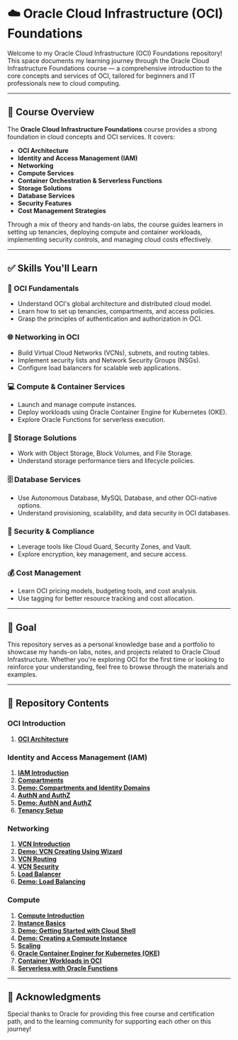 # ☁️ Oracle Cloud Infrastructure (OCI) Foundations

Welcome to my Oracle Cloud Infrastructure (OCI) Foundations repository! This space documents my learning journey through the Oracle Cloud Infrastructure Foundations course — a comprehensive introduction to the core concepts and services of OCI, tailored for beginners and IT professionals new to cloud computing.

---

## 📘 Course Overview

The **Oracle Cloud Infrastructure Foundations** course provides a strong foundation in cloud concepts and OCI services. It covers:

- **OCI Architecture**
- **Identity and Access Management (IAM)**
- **Networking**
- **Compute Services**
- **Container Orchestration & Serverless Functions**
- **Storage Solutions**
- **Database Services**
- **Security Features**
- **Cost Management Strategies**

Through a mix of theory and hands-on labs, the course guides learners in setting up tenancies, deploying compute and container workloads, implementing security controls, and managing cloud costs effectively.

---

## ✅ Skills You'll Learn

### 🔧 OCI Fundamentals
- Understand OCI's global architecture and distributed cloud model.
- Learn how to set up tenancies, compartments, and access policies.
- Grasp the principles of authentication and authorization in OCI.

### 🌐 Networking in OCI
- Build Virtual Cloud Networks (VCNs), subnets, and routing tables.
- Implement security lists and Network Security Groups (NSGs).
- Configure load balancers for scalable web applications.

### 💻 Compute & Container Services
- Launch and manage compute instances.
- Deploy workloads using Oracle Container Engine for Kubernetes (OKE).
- Explore Oracle Functions for serverless execution.

### 💾 Storage Solutions
- Work with Object Storage, Block Volumes, and File Storage.
- Understand storage performance tiers and lifecycle policies.

### 🗄️ Database Services
- Use Autonomous Database, MySQL Database, and other OCI-native options.
- Understand provisioning, scalability, and data security in OCI databases.

### 🔐 Security & Compliance
- Leverage tools like Cloud Guard, Security Zones, and Vault.
- Explore encryption, key management, and secure access.

### 💰 Cost Management
- Learn OCI pricing models, budgeting tools, and cost analysis.
- Use tagging for better resource tracking and cost allocation.

---

## 🎯 Goal

This repository serves as a personal knowledge base and a portfolio to showcase my hands-on labs, notes, and projects related to Oracle Cloud Infrastructure. Whether you're exploring OCI for the first time or looking to reinforce your understanding, feel free to browse through the materials and examples.

---

## 📂 Repository Contents

### OCI Introduction
1. [**OCI Architecture**](OCI-Architecture.md)

### Identity and Access Management (IAM)
1. [**IAM Introduction**](IAM-Introduction.md)
2. [**Compartments**](Compartments.md)
3. [**Demo: Compartments and Identity Domains**](Demo-Compartments-and-Identity-Domain.md)
4. [**AuthN and AuthZ**](AuthN-8&-AuthZ.md)
5. [**Demo: AuthN and AuthZ**](Demo-AuthN-&-AuthZ.md)
6. [**Tenancy Setup**](Tenancy-Setup.md)


### Networking
1. [**VCN Introduction**](VCN-Introduction.md)
2. [**Demo: VCN Creating Using Wizard**](Demo-VCN-Creation-Using-Wizard.md)
3. [**VCN Routing**](VCN-Routing.md)
4. [**VCN Security**](VCN-Security.md)
5. [**Load Balancer**](Load-Balancer.md)
6. [**Demo: Load Balancing**](Demo-Load-Balancing.md)


### Compute
1. [**Compute Introduction**](Compute-Introduction.md)
2. [**Instance Basics**](Instance-Basics.md)
3. [**Demo: Getting Started with Cloud Shell**](Demo-Getting-Started-With-Cloud-Shell.md)
4. [**Demo: Creating a Compute Instance**](Demo-Creating-A-Compute-Instance.md)
5. [**Scaling**](Scaling.md)
6. [**Oracle Container Enginer for Kubernetes (OKE)**](OCE-for-Kubernetes.md)
7. [**Container Workloads in OCI**](Container-Workloads-in-OCI.md)
8. [**Serverless with Oracle Functions**](Serverless-with-Oracle-Functions.md)

---


## 🙌 Acknowledgments

Special thanks to Oracle for providing this free course and certification path, and to the learning community for supporting each other on this journey!

